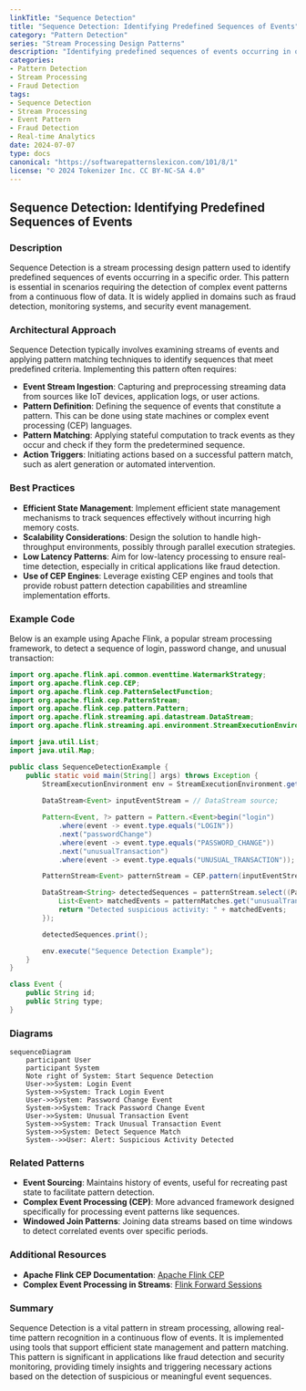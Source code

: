 ```yaml
---
linkTitle: "Sequence Detection"
title: "Sequence Detection: Identifying Predefined Sequences of Events"
category: "Pattern Detection"
series: "Stream Processing Design Patterns"
description: "Identifying predefined sequences of events occurring in order, crucial in stream processing for applications such as fraud detection."
categories:
- Pattern Detection
- Stream Processing
- Fraud Detection
tags:
- Sequence Detection
- Stream Processing
- Event Pattern
- Fraud Detection
- Real-time Analytics
date: 2024-07-07
type: docs
canonical: "https://softwarepatternslexicon.com/101/8/1"
license: "© 2024 Tokenizer Inc. CC BY-NC-SA 4.0"
---
```


## Sequence Detection: Identifying Predefined Sequences of Events

### Description

Sequence Detection is a stream processing design pattern used to identify predefined sequences of events occurring in a specific order. This pattern is essential in scenarios requiring the detection of complex event patterns from a continuous flow of data. It is widely applied in domains such as fraud detection, monitoring systems, and security event management.

### Architectural Approach

Sequence Detection typically involves examining streams of events and applying pattern matching techniques to identify sequences that meet predefined criteria. Implementing this pattern often requires:

- **Event Stream Ingestion**: Capturing and preprocessing streaming data from sources like IoT devices, application logs, or user actions.
- **Pattern Definition**: Defining the sequence of events that constitute a pattern. This can be done using state machines or complex event processing (CEP) languages.
- **Pattern Matching**: Applying stateful computation to track events as they occur and check if they form the predetermined sequence.
- **Action Triggers**: Initiating actions based on a successful pattern match, such as alert generation or automated intervention.

### Best Practices

- **Efficient State Management**: Implement efficient state management mechanisms to track sequences effectively without incurring high memory costs.
- **Scalability Considerations**: Design the solution to handle high-throughput environments, possibly through parallel execution strategies.
- **Low Latency Patterns**: Aim for low-latency processing to ensure real-time detection, especially in critical applications like fraud detection.
- **Use of CEP Engines**: Leverage existing CEP engines and tools that provide robust pattern detection capabilities and streamline implementation efforts.

### Example Code

Below is an example using Apache Flink, a popular stream processing framework, to detect a sequence of login, password change, and unusual transaction:

```java
import org.apache.flink.api.common.eventtime.WatermarkStrategy;
import org.apache.flink.cep.CEP;
import org.apache.flink.cep.PatternSelectFunction;
import org.apache.flink.cep.PatternStream;
import org.apache.flink.cep.pattern.Pattern;
import org.apache.flink.streaming.api.datastream.DataStream;
import org.apache.flink.streaming.api.environment.StreamExecutionEnvironment;

import java.util.List;
import java.util.Map;

public class SequenceDetectionExample {
    public static void main(String[] args) throws Exception {
        StreamExecutionEnvironment env = StreamExecutionEnvironment.getExecutionEnvironment();
        
        DataStream<Event> inputEventStream = // DataStream source;

        Pattern<Event, ?> pattern = Pattern.<Event>begin("login")
            .where(event -> event.type.equals("LOGIN"))
            .next("passwordChange")
            .where(event -> event.type.equals("PASSWORD_CHANGE"))
            .next("unusualTransaction")
            .where(event -> event.type.equals("UNUSUAL_TRANSACTION"));

        PatternStream<Event> patternStream = CEP.pattern(inputEventStream, pattern);

        DataStream<String> detectedSequences = patternStream.select((PatternSelectFunction<Event, String>) patternMatches -> {
            List<Event> matchedEvents = patternMatches.get("unusualTransaction");
            return "Detected suspicious activity: " + matchedEvents;
        });

        detectedSequences.print();

        env.execute("Sequence Detection Example");
    }
}

class Event {
    public String id;
    public String type;
}
```

### Diagrams

```mermaid
sequenceDiagram
    participant User
    participant System
    Note right of System: Start Sequence Detection
    User->>System: Login Event
    System->>System: Track Login Event
    User->>System: Password Change Event
    System->>System: Track Password Change Event
    User->>System: Unusual Transaction Event
    System->>System: Track Unusual Transaction Event
    System->>System: Detect Sequence Match
    System-->>User: Alert: Suspicious Activity Detected
```

### Related Patterns

- **Event Sourcing**: Maintains history of events, useful for recreating past state to facilitate pattern detection.
- **Complex Event Processing (CEP)**: More advanced framework designed specifically for processing event patterns like sequences.
- **Windowed Join Patterns**: Joining data streams based on time windows to detect correlated events over specific periods.

### Additional Resources

- **Apache Flink CEP Documentation**: [Apache Flink CEP](https://flink.apache.org/doc/cep)
- **Complex Event Processing in Streams**: [Flink Forward Sessions](https://www.flink-forward.org/2022/cep/)

### Summary

Sequence Detection is a vital pattern in stream processing, allowing real-time pattern recognition in a continuous flow of events. It is implemented using tools that support efficient state management and pattern matching. This pattern is significant in applications like fraud detection and security monitoring, providing timely insights and triggering necessary actions based on the detection of suspicious or meaningful event sequences.
